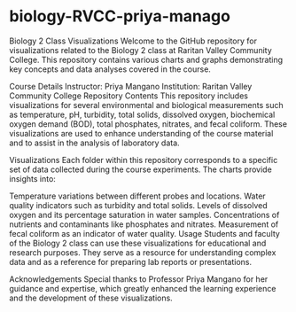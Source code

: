 # biology-RVCC-priya-manago

Biology 2 Class Visualizations
Welcome to the GitHub repository for visualizations related to the Biology 2 class at Raritan Valley Community College. This repository contains various charts and graphs demonstrating key concepts and data analyses covered in the course.

Course Details
Instructor: Priya Mangano
Institution: Raritan Valley Community College
Repository Contents
This repository includes visualizations for several environmental and biological measurements such as temperature, pH, turbidity, total solids, dissolved oxygen, biochemical oxygen demand (BOD), total phosphates, nitrates, and fecal coliform. These visualizations are used to enhance understanding of the course material and to assist in the analysis of laboratory data.

Visualizations
Each folder within this repository corresponds to a specific set of data collected during the course experiments. The charts provide insights into:

Temperature variations between different probes and locations.
Water quality indicators such as turbidity and total solids.
Levels of dissolved oxygen and its percentage saturation in water samples.
Concentrations of nutrients and contaminants like phosphates and nitrates.
Measurement of fecal coliform as an indicator of water quality.
Usage
Students and faculty of the Biology 2 class can use these visualizations for educational and research purposes. They serve as a resource for understanding complex data and as a reference for preparing lab reports or presentations.

Acknowledgements
Special thanks to Professor Priya Mangano for her guidance and expertise, which greatly enhanced the learning experience and the development of these visualizations.
